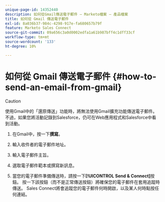 ```yaml
---
unique-page-id: 14352440
description: 如何從Gmail傳送電子郵件 — Marketo檔案 — 產品檔案
title: 如何從 Gmail 傳送電子郵件
exl-id: 8a036b37-984c-4298-917e-fa680657b79f
feature: Marketo Sales Connect
source-git-commit: 09a656c3a0d0002edfa1a61b987bff4c1dff33cf
workflow-type: tm+mt
source-wordcount: '133'
ht-degree: 10%

---
```


# 如何從 Gmail 傳送電子郵件 {#how-to-send-an-email-from-gmail}

>[!CAUTION]
>
>使用Gmail中的「還原傳送」功能時，將無法使用Gmail擴充功能傳送電子郵件。不過，如果您將活動記錄到Salesforce，仍可在Web應用程式和Salesforce中看到活動。

1. 在Gmail中，按一下&#x200B;**撰寫**。

1. 輸入收件者的電子郵件地址。

1. 輸入電子郵件主旨。

1. 選取電子郵件範本或撰寫新訊息。

1. 當您的電子郵件準備傳送時，請按一下&#x200B;**[!UICONTROL Send & Connect]**&#x200B;按鈕。 按一下該按鈕（而不是正常傳送按鈕）將確保您的電子郵件在套用追蹤時傳送。 Sales Connect將會追蹤您的電子郵件何時開啟，以及某人何時點按任何連結。
